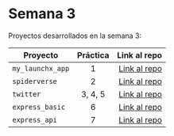 # Semana 3 

Proyectos desarrollados en la semana 3:

| Proyecto | Práctica | Link al repo |
| ------------- |:-------------:| -----:|
|`my_launchx_app`|1|[Link al repo](https://github.com/blanca-martinez19/week3-practica1/tree/main/practica1)|
|`spiderverse`|2|[Link al repo](https://github.com/blanca-martinez19/week3-practica1/tree/main/practica2)|
|`twitter`|3, 4, 5|[Link al repo](https://github.com/blanca-martinez19/week3-practica1/tree/main/practica3)|
|`express_basic`|6|[Link al repo](https://github.com/blanca-martinez19/week3-practica1/tree/main/practica6)|
|`express_api`|7|[Link al repo](hhttps://github.com/blanca-martinez19/week3-practica1/tree/main/practica7)|
